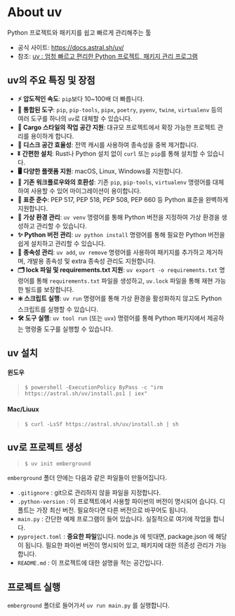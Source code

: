 # About uv
Python 프로젝트와 패키지를 쉽고 빠르게 관리해주는 툴
- 공식 사이트: https://docs.astral.sh/uv/ 
- 참조: [uv : 엄청 빠르고 편리한 Python 프로젝트, 패키지 관리 프로그램](https://wiki.mattabu.com/blog/uv-fast-and-convenient-python-project-package-manager)

## uv의 주요 특징 및 장점
- **⚡️ 압도적인 속도**: `pip`보다 10~100배 더 빠릅니다.
- **🚀 통합된 도구**: `pip`, `pip-tools`, `pipx`, `poetry`, `pyenv`, `twine`, `virtualenv` 등의 여러 도구를 하나의 `uv`로 대체할 수 있습니다.
- **🏢 Cargo 스타일의 작업 공간 지원**: 대규모 프로젝트에서 확장 가능한 프로젝트 관리를 용이하게 합니다.
- **💾 디스크 공간 효율성**: 전역 캐시를 사용하여 종속성을 중복 제거합니다.
- **⏬ 간편한 설치**: Rust나 Python 설치 없이 `curl` 또는 `pip`를 통해 설치할 수 있습니다.
- **🖥️ 다양한 플랫폼 지원**: macOS, Linux, Windows를 지원합니다.
- **🔩 기존 워크플로우와의 호환성**: 기존 `pip`, `pip-tools`, `virtualenv` 명령어를 대체하여 사용할 수 있어 마이그레이션이 용이합니다.
- **🔗 표준 준수**: PEP 517, PEP 518, PEP 508, PEP 660 등 Python 표준을 완벽하게 지원합니다.
- **🐍 가상 환경 관리**: `uv venv` 명령어를 통해 Python 버전을 지정하여 가상 환경을 생성하고 관리할 수 있습니다.
- **✨ Python 버전 관리**: `uv python install` 명령어를 통해 필요한 Python 버전을 쉽게 설치하고 관리할 수 있습니다.
- **🎨 종속성 관리**: `uv add`, `uv remove` 명령어를 사용하여 패키지를 추가하고 제거하며, 개발용 종속성 및 extra 종속성 관리도 지원합니다.
- **🗂️ lock 파일 및 requirements.txt 지원**: `uv export -o requirements.txt` 명령어를 통해 `requirements.txt` 파일을 생성하고, `uv.lock` 파일을 통해 재현 가능한 빌드를 보장합니다.
- **❇️ 스크립트 실행**: `uv run` 명령어를 통해 가상 환경을 활성화하지 않고도 Python 스크립트를 실행할 수 있습니다.
- **🛠️ 도구 실행**: `uv tool run` (또는 `uvx`) 명령어를 통해 Python 패키지에서 제공하는 명령줄 도구를 실행할 수 있습니다.

## uv 설치

#### 윈도우
> ``` $ powershell -ExecutionPolicy ByPass -c "irm https://astral.sh/uv/install.ps1 | iex" ```

#### Mac/Liuux
> ``` $ curl -LsSf https://astral.sh/uv/install.sh | sh ```

## uv로 프로젝트 생성
> ``` $ uv init emberground ```

`emberground` 폴더 안에는 다음과 같은 파일들이 만들어집니다.
- `.gitignore` : git으로 관리하지 않을 파일을 지정합니다.
- `.python-version` : 이 프로젝트에서 사용할 파이썬의 버전이 명시되어 습니다. 디폴트는 가장 최신 버전. 필요하다면 다른 버전으로 바꾸어도 됩니다.
- `main.py` : 간단한 예제 프로그램이 들어 있습니다. 실질적으로 여기에 작업을 합니다.
- `pyproject.toml` : **중요한 파일**입니다. node.js 에 빗대면, package.json 에 해당이 됩니다. 필요한 파이썬 버전이 명시되어 있고, 패키지에 대한 의존성 관리가 가능합니다.
- `README.md` : 이 프로젝트에 대한 설명을 적는 공간입니다.

## 프로젝트 실행
`emberground` 폴더로 들어가서 `uv run main.py` 를 실행합니다.